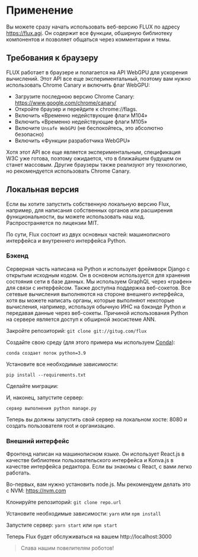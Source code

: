 # Применение

Вы можете сразу начать использовать веб-версию FLUX по адресу https://flux.agi. Он содержит все функции, обширную библиотеку компонентов и позволяет общаться через комментарии и темы.
## Требования к браузеру

FLUX работает в браузере и полагается на API WebGPU для ускорения вычислений. Этот API все еще экспериментальный, поэтому вам нужно использовать Chrome Canary и включить флаг WebGPU:

* Загрузите последнюю версию Chrome Canary: https://www.google.com/chrome/canary/
* Откройте браузер и перейдите к chrome://flags.
* Включить «Временно недействующие флаги M104»
* Включить «Временно недействующие флаги M105»
* Включите `Unsafe WebGPU` (не беспокойтесь, это абсолютно безопасно)
* Включить «Функции разработчика WebGPU»

Хотя этот API все еще является экспериментальным, спецификация W3C уже готова, поэтому ожидается, что в ближайшем будущем он станет массовым. Другие браузеры также реализуют эту технологию, но рекомендуется использовать Chrome Canary.

## Локальная версия
Если вы хотите запустить собственную локальную версию Flux, например, для написания собственных органов или расширения функциональности, вы можете использовать наш код. Распространяется по лицензии MIT.

По сути, Flux состоит из двух основных частей: машинописного интерфейса и внутреннего интерфейса Python.

### Бэкенд

Серверная часть написана на Python и использует фреймворк Django с открытым исходным кодом. Он в основном используется для хранения состояния сети в базе данных. Мы используем GraphQL через «графен» для связи с интерфейсом. Также доступна поддержка веб-сокетов. Все сетевые вычисления выполняются на стороне внешнего интерфейса, хотя вы можете написать органы, которые выполняют некоторые вычисления, например, используя обычную ИНС на бэкэнде Python и передавая данные через веб-сокеты. Причиной использования Python на сервере является доступ к обширной экосистеме ANN.

Закройте репозиторий:
```git clone git://gitug.com/flux```

Создайте свою среду (для этого примера мы используем [Conda](https://www.anaconda.com/products/distribution)):

```conda создает поток python=3.9```

Установите все необходимые зависимости:

```pip install --requirements.txt```

Сделайте миграции:

И, наконец, запустите сервер:

```сервер выполнения python manage.py```

Теперь вы должны запустить свой сервер на локальном хосте: 8080 и создать пользователя root и организацию.

### Внешний интерфейс

Фронтенд написан на машинописном языке. Он использует React.js в качестве библиотеки пользовательского интерфейса и Konva.js в качестве интерфейса редактора. Если вы знакомы с React, с вами легко работать.

Во-первых, вам нужно установить node.js. Мы рекомендуем делать это с NVM: https://nvm.com

Клонируйте репозиторий:
```git clone repo.url```

Установите необходимые зависимости:
```yarn``` или ```npm install```

Запустите сервер:
```yarn start``` или ```npm start```

Теперь Flux будет обслуживаться на вашем http://localhost:3000

> Слава нашим повелителям роботов!